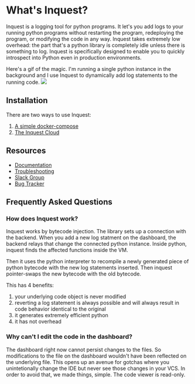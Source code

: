 # What's Inquest?

Inquest is a logging tool for python programs. It let's you add logs to your running python programs without restarting the program, redeploying the program, or modifying the code in any way. Inquest takes extremely low overhead: the part that's a python library is completely idle unless there is something to log. Inquest is specifically designed to enable you to quickly introspect into Python even in production environments.

Here's a gif of the magic. I'm running a single python instance in the background and I use Inquest to dynamically add log statements to the running code.
<img src="https://raw.githubusercontent.com/yiblet/inquest/master/static/example.gif"/>

## Installation

There are two ways to use Inquest:

1. [A simple docker-compose](https://docs.inquest.dev/docs/getting_started_with_docker)
2. [The Inquest Cloud](https://inquest.dev)

## Resources

- [Documentation](https://docs.inquest.dev/docs/overview)
- [Troubleshooting](https://docs.inquest.dev/docs/logs_dont_appear)
- [Slack Group](https://join.slack.com/t/inquestcommunity/shared_invite/zt-fq7lra68-nems8~EkICvgf6xRW_J3eg)
- [Bug Tracker](https://github.com/yiblet/inquest/issues)

## Frequently Asked Questions

### How does Inquest work?

Inquest works by bytecode injection. The library sets up a connection with the backend. When you add a new
log statment on the dashboard, the backend relays that change the connected python instance. Inside python,
inquest finds the affected functions inside the VM.

Then it uses the python interpreter to recompile a newly generated piece of python bytecode with the new
log statements inserted. Then inquest pointer-swaps the new bytecode with the old bytecode.

This has 4 benefits:

1. your underlying code object is never modified
2. reverting a log statement is always possible and will always result in code behavior identical to the original
3. it generates extremely efficient python
4. it has not overhead

### Why can't I edit the code in the dashboard?

The dashboard right now cannot persist changes to the files. So modifications to the file on the dashboard
wouldn't have been reflected on the underlying file. This opens up an avenue for gotchas where you unintetionally change the IDE but never see those changes in your VCS. In order to avoid that, we made things, simple. The code viewer is read-only.
